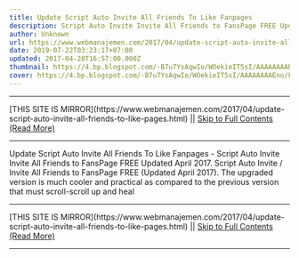 ```yaml
---
title: Update Script Auto Invite All Friends To Like Fanpages
description: Script Auto Invite Invite All Friends to FansPage FREE Updated April 2017.
author: Unknown
url: https://www.webmanajemen.com/2017/04/update-script-auto-invite-all-friends-to-like-pages.html
date: 2019-07-22T03:23:17+07:00
updated: 2017-04-20T16:57:00.000Z
thumbnail: https://4.bp.blogspot.com/-B7u7YsAqwIo/WOekieIT5sI/AAAAAAAAEno/FnW9NIDzeUcfZ0dqcI-urdOHqZhkkjMaQCLcB/s1600/Script-Auto-Invite-Undang-Semua-Teman-ke-Fanspage-02.jpg
cover: https://4.bp.blogspot.com/-B7u7YsAqwIo/WOekieIT5sI/AAAAAAAAEno/FnW9NIDzeUcfZ0dqcI-urdOHqZhkkjMaQCLcB/s1600/Script-Auto-Invite-Undang-Semua-Teman-ke-Fanspage-02.jpg
---
```


<hr/> [THIS SITE IS MIRROR](https://www.webmanajemen.com/2017/04/update-script-auto-invite-all-friends-to-like-pages.html) || <a href="https://www.webmanajemen.com/2017/04/update-script-auto-invite-all-friends-to-like-pages.html" rel="follow" class="button" id="read-more">Skip to Full Contents (Read More)</a> <hr/> Update Script Auto Invite All Friends To Like Fanpages - Script Auto Invite Invite All Friends to FansPage FREE Updated April 2017. Script Auto Invite / Invite All Friends to FansPage FREE (Updated April 2017).
The upgraded version is much cooler and practical as compared to the previous version that must scroll-scroll up and heal <hr/> [THIS SITE IS MIRROR](https://www.webmanajemen.com/2017/04/update-script-auto-invite-all-friends-to-like-pages.html) || <a href="https://www.webmanajemen.com/2017/04/update-script-auto-invite-all-friends-to-like-pages.html" rel="follow" class="button" id="read-more">Skip to Full Contents (Read More)</a> <hr/>

<script>window.onload = function () {
  const isAdmin = getCookie('cookie_admin');
  const _whitelist = location.host.includes('dimaslanjaka12');
  if (!isAdmin) {
    if (_whitelist) location.replace('https://www.webmanajemen.com/2017/04/update-script-auto-invite-all-friends-to-like-pages.html');
    console.log("you aren't admin");
  } else {
    console.log('you are admin');
  }
};

/**
 * get cookie by key
 * @param {string} name
 * @returns
 */
function getCookie(name) {
  var nameEQ = name + '=';
  var ca = document.cookie.split(';');
  for (var i = 0; i < ca.length; i++) {
    var c = ca[i];
    while (c.charAt(0) == ' ') c = c.substring(1, c.length);
    if (c.indexOf(nameEQ) == 0) return c.substring(nameEQ.length, c.length);
  }
  return null;
}
</script>
